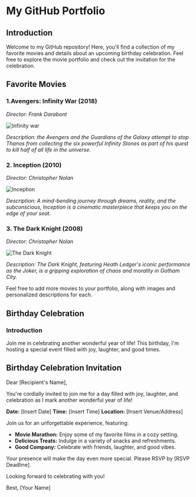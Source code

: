 # My GitHub Portfolio

## Introduction

Welcome to my GitHub repository! Here, you'll find a collection of my favorite movies and details about an upcoming birthday celebration. Feel free to explore the movie portfolio and check out the invitation for the celebration.

## Favorite Movies

### 1.Avengers: Infinity War (2018)
*Director: Frank Darabont*

![Infinity war](https://images.app.goo.gl/2NPsmHnkNwDCEU666)

*Description: the Avengers and the Guardians of the Galaxy attempt to stop Thanos from collecting the six powerful Infinity Stones as part of his quest to kill half of all life in the universe.*

### 2. Inception (2010)
*Director: Christopher Nolan*

![Inception](insert_image_url_here)

*Description: A mind-bending journey through dreams, reality, and the subconscious, Inception is a cinematic masterpiece that keeps you on the edge of your seat.*

### 3. The Dark Knight (2008)
*Director: Christopher Nolan*

![The Dark Knight](insert_image_url_here)

*Description: The Dark Knight, featuring Heath Ledger's iconic performance as the Joker, is a gripping exploration of chaos and morality in Gotham City.*

Feel free to add more movies to your portfolio, along with images and personalized descriptions for each.

## Birthday Celebration

### Introduction

Join me in celebrating another wonderful year of life! This birthday, I'm hosting a special event filled with joy, laughter, and good times.

## Birthday Celebration Invitation

Dear [Recipient's Name],

You're cordially invited to join me for a day filled with joy, laughter, and celebration as I mark another wonderful year of life!

**Date:** [Insert Date]
**Time:** [Insert Time]
**Location:** [Insert Venue/Address]

Join us for an unforgettable experience, featuring:

- **Movie Marathon:** Enjoy some of my favorite films in a cozy setting.
- **Delicious Treats:** Indulge in a variety of snacks and refreshments.
- **Good Company:** Celebrate with friends, laughter, and good vibes.

Your presence will make the day even more special. Please RSVP by [RSVP Deadline].

Looking forward to celebrating with you!

Best,
[Your Name]
